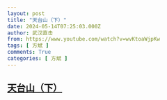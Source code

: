 ```yaml
---
layout: post
title: "天台山（下）"
date: 2024-05-14T07:25:03.000Z
author: 武汉直击
from: https://www.youtube.com/watch?v=wvKtoaWjpKw
tags: [ 方斌 ]
comments: True
categories: [ 方斌 ]
---
```

<!--1715671503000-->
[天台山（下）](https://www.youtube.com/watch?v=wvKtoaWjpKw)
------

<div>

</div>
